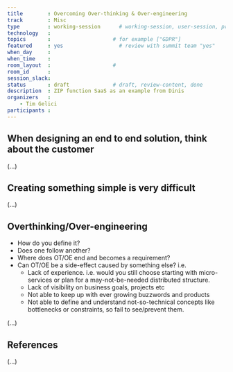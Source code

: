 ```yaml
---
title        : Overcoming Over-thinking & Over-engineering
track        : Misc
type         : working-session      # working-session, user-session, product-session
technology   :
topics       :                    # for example ["GDPR"]
featured     : yes                  # review with summit team "yes"
when_day     :
when_time    :
room_layout  :                    #
room_id      :
session_slack: 
status       : draft              # draft, review-content, done
description  : ZIP function SaaS as an example from Dinis
organizers   : 
    - Tim Gelici
participants :
---
```



## When designing an end to end solution, think about the customer

(...)

## Creating something simple is very difficult

(...)

## Overthinking/Over-engineering
* How do you define it?
* Does one follow another?
* Where does OT/OE end and becomes a requirement?
* Can OT/OE be a side-effect caused by something else? 
i.e.
	* Lack of experience. i.e. would you still choose starting with micro-services or plan for a may-not-be-needed distributed structure.
	* Lack of visibility on business goals, projects etc
	* Not able to keep up with ever growing buzzwords and products
	* Not able to define and understand not-so-technical concepts like bottlenecks or constraints, so fail to see/prevent them.

(...)

## References

(...)

